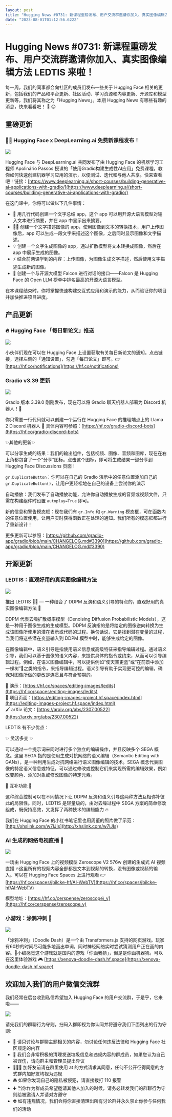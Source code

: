 ```yaml
---
layout: post
title: "Hugging News #0731: 新课程重磅发布、用户交流群邀请你加入、真实图像编辑方法 LEDTIS 来啦！"
date: "2023-08-01T01:12:56.622Z"
---
```

Hugging News #0731: 新课程重磅发布、用户交流群邀请你加入、真实图像编辑方法 LEDTIS 来啦！
==========================================================

每一周，我们的同事都会向社区的成员们发布一些关于 Hugging Face 相关的更新，包括我们的产品和平台更新、社区活动、学习资源和内容更新、开源库和模型更新等，我们将其称之为「Hugging News」。本期 Hugging News 有哪些有趣的消息，快来看看吧！ 🎉 😍

重磅更新
----

### 🚀🎨 Hugging Face x DeepLearning.ai 免费新课程发布！

![](https://img-s1.andfun.cn/devrel/posts/2023/07/2c32d32279cf4.png)

Hugging Face 与 DeepLearning.ai 共同发布了由 Hugging Face 的机器学习工程师 Apolinário Passos 授课的「使用Gradio构建生成性AI应用」免费课程，教你如何快速创建机器学习应用的演示，以便测试、迭代和与他人共享。快来查看吧！链接：[https://www.deeplearning.ai/short-courses/building-generative-ai-applications-with-gradio/](https://www.deeplearning.ai/short-courses/building-generative-ai-applications-with-gradio/)

在这门课中，你将可以做以下几件事情：

*   🧱 用几行代码创建一个文字总结 app，这个 app 可以用开源大语言模型对输入文本进行摘要，并在 app 中显示出来摘要。
*   🏃‍♂️ 创建一个文字描述图像的 app，使用图像到文本的转换技术，用户上传图像后，app 可以生成一段文字来描述这个图像，之后同时显示图像和文字描述。
*   💡 创建一个文字生成图像的 app，通过扩散模型将文本转换成图像，然后在 app 中展示生成的图像。
*   ⚡️ 结合前两课学到的内容：上传图像，为图像生成文字描述，然后使用文字描述生成新的图像。
*   🤝 创建一个与开源大模型 Falcon 进行对话的接口——Falcon 是 Hugging Face 的 Open LLM 榜单中排名最高的开源大语言模型。

在本课程结束时，你将掌握快速构建交互式应用和演示的能力，从而验证你的项目并加快推进项目进度。

产品更新
----

### 🔥 Hugging Face 「每日新论文」推送

![](https://img-s1.andfun.cn/devrel/posts/2023/07/3248fddcc6518.png)

小伙伴们现在可以在 Hugging Face 上设置获取有关每日新论文的通知。点击链接，选择左侧的「通知设置」，勾选「每日论文」即可。👉 [https://hf.co/notifications](https://hf.co/notifications)

### Gradio v3.39 更新

![](https://img-s1.andfun.cn/devrel/posts/2023/07/0764cbb2e4fe2.jpg)

Gradio 版本 3.39.0 刚刚发布，现在可以将 Gradio 聊天机器人部署为 Discord 机器人！🤖

你只需要一行代码就可以创建一个运行在 Hugging Face 的推理端点上的 Llama 2 Discord 机器人 🤯 具体内容可参照：[https://hf.co/gradio-discord-bots](https://hf.co/gradio-discord-bots)

✨其他的更新✨

可以分享生成的结果：我们的输出组件，包括视频、图像、音频和图库，现在在右上角都包含了一个“分享”图标。点击这个图标，即可将生成结果一键分享到 Hugging Face Discussions 页面！

`gr.DuplicateButton`：你可以在自己的 Gradio 演示中的任意位置添加自己的 `gr.DuplicateButton()`，让用户更轻松地在自己的设备上尝试你的演示

自动播放：我们发布了自动播放功能，允许你自动播放生成的音频或视频文件，只需在构建组件时设置 `autoplay=True` 即可。

新的信息和警告模态框：现在我们有 `gr.Info` 和 `gr.Warning` 模态框，可在函数内的任意位置使用，让用户实时获得函数正在处理的通知。我们所有的模态框都进行了重新设计！

更多更新可以参照：[https://github.com/gradio-app/gradio/blob/main/CHANGELOG.md#3390](https://github.com/gradio-app/gradio/blob/main/CHANGELOG.md#3390)

开源更新
----

### LEDTIS：直观好用的真实图像编辑方法

![](https://img-s1.andfun.cn/devrel/posts/2023/07/5d9458c7de431.png)

推出 LEDTIS 🚀🎨 — 一种结合了 DDPM 反演和语义引导的特点的，直观好用的真实图像编辑方法 💫

DDPM 代表去噪扩散概率模型（Denoising Diffusion Probabilistic Models），这是一种用于图像生成的生成模型。DDPM 反演指的是将给定的图像逆向转换为生成该图像所使用的潜在表示或代码的过程。换句话说，它是找到潜在变量的过程，当我们将这些潜在变量输入到 DDPM 模型中时，能够生成给定的图像。

在图像编辑中，语义引导是指使用语义信息或高级特征来指导编辑过程。通过语义引导，我们可以基于图像的语义内容，来提供具体的指令或约束，从而可以引导编辑过程。例如，在语义图像编辑中，可以提供例如“使天空更蓝”或“在前景中添加一棵树”🌲之类的指令，来指导编辑过程。语义引导有助于实现更可控的编辑，确保对图像所做的更改是连贯且与符合预期的。

🤗 演示：[https://hf.co/spaces/editing-images/ledits](https://hf.co/spaces/editing-images/ledits)  
🤗 项目页面：[https://editing-images-project.hf.space/index.html](https://editing-images-project.hf.space/index.html)  
🖌️ arXiv 论文：[https://arxiv.org/abs/2307.00522](https://arxiv.org/abs/2307.00522)

LEDTIS 有不少优点：

✨ 灵活多变 ✨

可以通过一个提示词来同时进行多个独立的编辑操作，并且反映多个 SEGA 概念。这里 SEGA 指的是使用生成对抗网络的语义编辑（Semantic Editing with GANs），是一种利用生成对抗网络进行语义图像编辑的技术。SEGA 概念代表图像的特定语义信息或特征，可以通过修改或控制它们来实现所需的编辑效果，例如改变颜色、添加对象或修改图像的特定元素。

🤝 互补功能 🤝

这种综合控制可以在不同情况下让 DDPM 反演和语义引导这两种方法互相弥补彼此的局限性。同时，LEDTIS 是轻量级的，由对去噪过程中 SEGA 方案的简单修改组成，既保持高效，又发挥了两种技术的编辑能力 🔥

我们在 Hugging Face 的小红书笔记里也用周董的照片做了示范： [http://xhslink.com/w7lJIs](http://xhslink.com/w7lJIs)

### AI 生成的网络电视直播 🤯

![](https://img-s1.andfun.cn/devrel/posts/2023/07/975f4956adcc0.png)

一场由 Hugging Face 上的视频模型 Zeroscope V2 576w 创建的生成式 AI 视频直播 🔥这里所有的视频内容全部都是文本到视频的转换，没有图像或视频的输入。可以在 Hugging Face Spaces 上进行观看 👉 [https://hf.co/spaces/jbilcke-hf/AI-WebTV](https://hf.co/spaces/jbilcke-hf/AI-WebTV)

模型地址：[https://hf.co/cerspense/zeroscope\_v](https://hf.co/cerspense/zeroscope_v)

### 小游戏：涂鸦冲刺 🎨

![](https://img-s1.andfun.cn/devrel/posts/2023/07/db9a116a6a14e.png)

「涂鸦冲刺」（Doodle Dash）是一个由 Transformers.js 支持的网页游戏。玩家有60秒的时间尽可能多地画出单词，同时神经网络实时尝试猜测用户正在画的内容。🤔小编感觉这个游戏就是国内的游戏「你画我猜」，但是是你画机器猜。可以在这里体验游戏 🎮 [https://xenova-doodle-dash.hf.space](https://xenova-doodle-dash.hf.space)

欢迎加入我们的用户微信交流群
--------------

我们经常在后台收到私信希望加入 Hugging Face 的用户交流群，于是乎，它来啦——

![](https://files.mdnice.com/user/38198/3f16dc9f-ccd0-4cd5-9a3e-0770e7f88d53.jpg)

请先我们的群聊行为守则，扫码入群即视为你认同并将遵守我们下面列出的行为守则:

*   💬 请只讨论与群聊主题相关的内容，勿讨论任何违反法律和 Hugging Face 社区规定的内容
*   🧹 我们会非常积极的清理发送垃圾信息和违规内容的群成员，如果您认为自己被误伤，请向群主和管理员提出异议
*   🧑‍🤝‍🧑 加好友前请在群里使用 at 的方式请求其同意，任何不公开征得同意的方式群内加好友均视为违规
*   🚔 如果你发现自己的隐私被侵犯，请直接拨打 110 报警
*   ➕ 当你作为群成员希望邀请其他人加入的时候，请务必转发我们的群聊行为守则给被邀请人并请对方遵守
*   ⛔️ 如有违规情况，我们会将你直接清理出所有讨论群并永久禁止你参与任何我们的活动